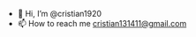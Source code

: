 - 👋 Hi, I’m @cristian1920
- 📫 How to reach me cristian131411@gmail.com

<!---
cristian1920/cristian1920 is a ✨ special ✨ repository because its `README.md` (this file) appears on your GitHub profile.
You can click the Preview link to take a look at your changes.
--->
